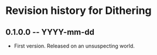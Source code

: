 # Revision history for Dithering

## 0.1.0.0 -- YYYY-mm-dd

* First version. Released on an unsuspecting world.
